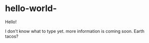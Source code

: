 # hello-world-

Hello! 

I don't know what to type yet. more information is coming soon. Earth tacos? 
